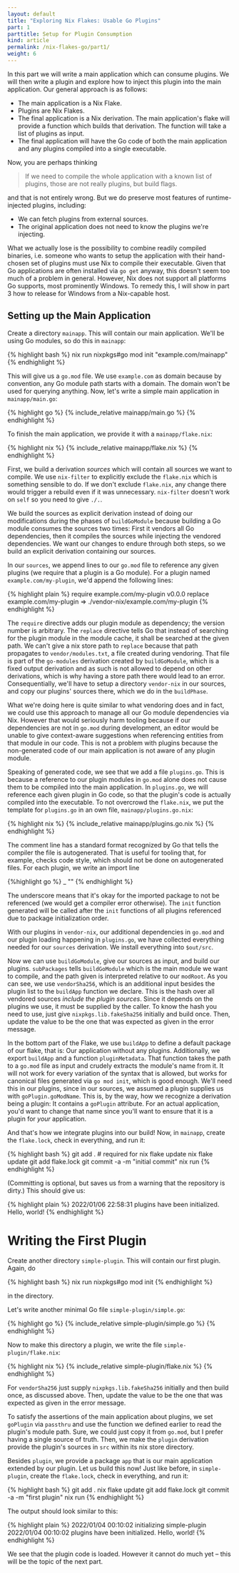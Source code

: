 ```yaml
---
layout: default
title: "Exploring Nix Flakes: Usable Go Plugins"
part: 1
parttitle: Setup for Plugin Consumption
kind: article
permalink: /nix-flakes-go/part1/
weight: 6
---
```


In this part we will write a main application which can consume plugins.
We will then write a plugin and explore how to inject this plugin into the main application.
Our general approach is as follows:

 * The main application is a Nix Flake.
 * Plugins are Nix Flakes.
 * The final application is a Nix derivation.
   The main application's flake will provide a function which builds that derivation.
   The function will take a list of plugins as input.
 * The final application will have the Go code of both the main application and any plugins compiled into a single executable.

Now, you are perhaps thinking

> If we need to compile the whole application with a known list of plugins, those are not really plugins, but build flags.

and that is not entirely wrong.
But we do preserve most features of runtime-injected plugins, including:

 * We can fetch plugins from external sources.
 * The original application does not need to know the plugins we're injecting.

What we actually lose is the possibility to combine readily compiled binaries, i.e. someone who wants to setup the application with their hand-chosen set of plugins must use Nix to compile their executable.
Given that Go applications are often installed via `go get` anyway, this doesn't seem too much of a problem in general.
However, Nix does not support all platforms Go supports, most prominently Windows.
To remedy this, I will show in part 3 how to release for Windows from a Nix-capable host.

## Setting up the Main Application

Create a directory `mainapp`.
This will contain our main application.
We'll be using Go modules, so do this in `mainapp`:

{% highlight bash %}
nix run nixpkgs#go mod init "example.com/mainapp"
{% endhighlight %}

This will give us a `go.mod` file.
We use `example.com` as domain because by convention, any Go module path starts with a domain.
The domain won't be used for querying anything.
Now, let's write a simple main application in `mainapp/main.go`:

{% highlight go %}
{% include_relative mainapp/main.go %}
{% endhighlight %}

To finish the main application, we provide it with a `mainapp/flake.nix`:

{% highlight nix %}
{% include_relative mainapp/flake.nix %}
{% endhighlight %}

First, we build a derivation *sources* which will contain all sources we want to compile.
We use `nix-filter` to explicitly exclude the `flake.nix` which is something sensible to do.
If we don't exclude `flake.nix`, any change there would trigger a rebuild even if it was unnecessary.
`nix-filter` doesn't work on `self` so you need to give `./.`.

We build the sources as explicit derivation instead of doing our modifications during the phases of `buildGoModule` because building a Go module consumes the sources two times:
First it vendors all Go dependencies, then it compiles the sources while injecting the vendored dependencies.
We want our changes to endure through both steps, so we build an explicit derivation containing our sources.

In our `sources`, we append lines to our `go.mod` file to reference any given plugins (we require that a plugin is a Go module).
For a plugin named `example.com/my-plugin`, we'd append the following lines:

{% highlight plain %}
require example.com/my-plugin v0.0.0
replace example.com/my-plugin => ./vendor-nix/example.com/my-plugin
{% endhighlight %}

The `require` directive adds our plugin module as dependency; the version number is arbitrary.
The `replace` directive tells Go that instead of searching for the plugin module in the module cache, it shall be searched at the given path.
We can't give a nix store path to `replace` because that path propagates to `vendor/modules.txt`, a file created during vendoring.
That file is part of the `go-modules` derivation created by `buildGoModule`, which is a fixed output derivation and as such is not allowed to depend on other derivations, which is why having a store path there would lead to an error.
Consequentially, we'll have to setup a directory `vendor-nix` in our sources, and copy our plugins' sources there, which we do in the `buildPhase`.

What we're doing here is quite similar to what vendoring does and in fact, we could use this approach to manage all our Go module dependencies via Nix.
However that would seriously harm tooling because if our dependencies are not in `go.mod` during development, an editor would be unable to give context-aware suggestions when referencing entities from that module in our code.
This is not a problem with plugins because the non-generated code of our main application is not aware of any plugin module.

Speaking of generated code, we see that we add a file `plugins.go`.
This is because a reference to our plugin modules in `go.mod` alone does not cause them to be compiled into the main application.
In `plugins.go`, we will reference each given plugin in Go code, so that the plugin's code is actually compiled into the executable.
To not overcrowd the `flake.nix`, we put the template for `plugins.go` in an own file, `mainapp/plugins.go.nix`:

{% highlight nix %}
{% include_relative mainapp/plugins.go.nix %}
{% endhighlight %}

The comment line has a standard format recognized by Go that tells the compiler the file is autogenerated.
That is useful for tooling that, for example, checks code style, which should not be done on autogenerated files.
For each plugin, we write an import line

{%highlight go %}
_ "<module path>"
{% endhighlight %}

The underscore means that it's okay for the imported package to not be referenced (we would get a compiler error otherwise).
The `init` function generated will be called after the `init` functions of all plugins referenced due to package initialization order.

With our plugins in `vendor-nix`, our additional dependencies in `go.mod` and our plugin loading happening in `plugins.go`, we have collected everything needed for our `sources` derivation.
We install everything into `$out/src`.

Now we can use `buildGoModule`, give our sources as input, and build our plugins.
`subPackages` tells `buildGoModule` which is the main module we want to compile, and the path given is interpreted relative to our `modRoot`.
As you can see, we use `vendorSha256`, which is an additional input besides the plugin list to the `buildApp` function we declare.
This is the hash over all vendored sources *include the plugin sources*.
Since it depends on the plugins we use, it must be supplied by the caller.
To know the hash you need to use, just give `nixpkgs.lib.fakeSha256` initially and build once.
Then, update the value to be the one that was expected as given in the error message.

In the bottom part of the Flake, we use `buildApp` to define a default package of our flake, that is:
Our application without any plugins.
Additionally, we export `buildApp` and a function `pluginMetadata`.
That function takes the path to a `go.mod` file as input and crudely extracts the module's name from it.
It will not work for every variation of the syntax that is allowed, but works for canonical files generated via `go mod init`, which is good enough.
We'll need this in our plugins, since in our sources, we assumed a plugin supplies us with `goPlugin.goModName`.
This is, by the way, how we recognize a derivation being a plugin: It contains a `goPlugin` attribute.
For an actual application, you'd want to change that name since you'll want to ensure that it is a plugin for *your* application.

And that's how we integrate plugins into our build!
Now, in `mainapp`, create the `flake.lock`, check in everything, and run it:

{% highlight bash %}
git add . # required for nix flake update
nix flake update
git add flake.lock
git commit -a -m "initial commit"
nix run
{% endhighlight %}

(Committing is optional, but saves us from a warning that the repository is dirty.)
This should give us:

{% highlight plain %}
2022/01/06 22:58:31 plugins have been initialized.
Hello, world!
{% endhighlight %}

# Writing the First Plugin

Create another directory `simple-plugin`.
This will contain our first plugin.
Again, do

{% highlight bash %}
nix run nixpkgs#go mod init
{% endhighlight %}

in the directory.

Let's write another minimal Go file `simple-plugin/simple.go`:

{% highlight go %}
{% include_relative simple-plugin/simple.go %}
{% endhighlight %}

Now to make this directory a plugin, we write the file `simple-plugin/flake.nix`:

{% highlight nix %}
{% include_relative simple-plugin/flake.nix %}
{% endhighlight %}

For `vendorSha256` just supply `nixpkgs.lib.fakeSha256` initially and then build once, as discussed above.
Then, update the value to be the one that was expected as given in the error message.

To satisfy the assertions of the main application about plugins, we set `goPlugin` via `passthru` and use the function we defined earlier to read the plugin's module path.
Sure, we could just copy it from `go.mod`, but I prefer having a single source of truth.
Then, we make the `plugin` derivation provide the plugin's sources in `src` within its nix store directory.

Besides `plugin`, we provide a package `app` that is our main application extended by our plugin.
Let us build this now!
Just like before, in `simple-plugin`, create the `flake.lock`, check in everything, and run it:

{% highlight bash %}
git add .
nix flake update
git add flake.lock
git commit -a -m "first plugin"
nix run
{% endhighlight %}

The output should look similar to this:

{% highlight plain %}
2022/01/04 00:10:02 initializing simple-plugin
2022/01/04 00:10:02 plugins have been initialized.
Hello, world!
{% endhighlight %}

We see that the plugin code is loaded.
However it cannot do much yet – this will be the topic of the next part.